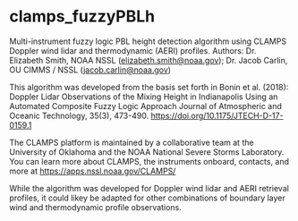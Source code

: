 # clamps_fuzzyPBLh
Multi-instrument fuzzy logic PBL height detection algorithm using CLAMPS Doppler wind lidar and thermodynamic (AERI) profiles.
Authors: 
Dr. Elizabeth Smith, NOAA NSSL (elizabeth.smith@noaa.gov);
Dr. Jacob Carlin, OU CIMMS / NSSL (jacob.carlin@noaa.gov)

This algorithm was developed from the basis set forth in Bonin et al. (2018):
Doppler Lidar Observations of the Mixing Height in Indianapolis Using an Automated Composite Fuzzy Logic Approach
Journal of Atmospheric and Oceanic Technology, 35(3), 473-490. https://doi.org/10.1175/JTECH-D-17-0159.1

The CLAMPS platform is maintained by a collaborative team at the University of Oklahoma and the NOAA National Severe Storms Laboratory. You can learn more about CLAMPS, the instruments onboard, contacts, and more at https://apps.nssl.noaa.gov/CLAMPS/

While the algorithm was developed for Doppler wind lidar and AERI retrieval profiles, it could likey be adapted for other combinations of boundary layer wind and thermodynamic profile observations. 
